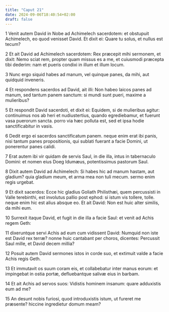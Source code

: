 ```yaml
---
title: "Caput 21"
date: 2024-09-06T18:40:54+02:00
draft: false
---
```




1 Venit autem David in Nobe ad Achimelech sacerdotem: et obstupuit Achimelech, eo quod venisset David. Et dixit ei: Quare tu solus, et nullus est tecum?

2 Et ait David ad Achimelech sacerdotem: Rex præcepit mihi sermonem, et dixit: Nemo sciat rem, propter quam missus es a me, et cuiusmodi præcepta tibi dederim: nam et pueris condixi in illum et illum locum.

3 Nunc ergo siquid habes ad manum, vel quinque panes, da mihi, aut quidquid inveneris.

4 Et respondens sacerdos ad David, ait illi: Non habeo laicos panes ad manum, sed tantum panem sanctum: si mundi sunt pueri, maxime a mulieribus?

5 Et respondit David sacerdoti, et dixit ei: Equidem, si de mulieribus agitur: continuimus nos ab heri et nudiustertius, quando egrediebamur, et fuerunt vasa puerorum sancta. porro via hæc polluta est, sed et ipsa hodie sanctificabitur in vasis.

6 Dedit ergo ei sacerdos sanctificatum panem. neque enim erat ibi panis, nisi tantum panes propositionis, qui sublati fuerant a facie Domini, ut ponerentur panes calidi.

7 Erat autem ibi vir quidam de servis Saul, in die illa, intus in tabernaculo Domini: et nomen eius Doeg Idumæus, potentissimus pastorum Saul.

8 Dixit autem David ad Achimelech: Si habes hic ad manum hastam, aut gladium? quia gladium meum, et arma mea non tuli mecum. sermo enim regis urgebat.

9 Et dixit sacerdos: Ecce hic gladius Goliath Philisthæi, quem percussisti in Valle terebinthi, est involutus pallio post ephod: si istum vis tollere, tolle. neque enim hic est alius absque eo. Et ait David: Non est huic alter similis, da mihi eum.

10 Surrexit itaque David, et fugit in die illa a facie Saul: et venit ad Achis regem Geth:

11 dixeruntque servi Achis ad eum cum vidissent David: Numquid non iste est David rex terræ? nonne huic cantabant per choros, dicentes: Percussit Saul mille, et David decem millia?

12 Posuit autem David sermones istos in corde suo, et extimuit valde a facie Achis regis Geth.

13 Et immutavit os suum coram eis, et collabebatur inter manus eorum: et impingebat in ostia portæ, defluebantque salivæ eius in barbam.

14 Et ait Achis ad servos suos: Vidistis hominem insanum: quare adduxistis eum ad me?

15 An desunt nobis furiosi, quod introduxistis istum, ut fureret me præsente? hiccine ingredietur domum meam?

